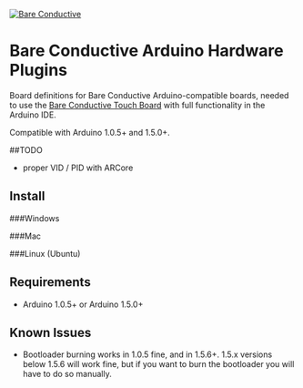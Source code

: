 [![Bare Conductive](http://www.bareconductive.com/content/themes/bareconductive/images/bare-conductive-logo.png)](http://www.bareconductive.com/)

# Bare Conductive Arduino Hardware Plugins

Board definitions for Bare Conductive Arduino-compatible boards, needed to use the [Bare Conductive Touch Board](http://www.bareconductive.com/touch-board) with full functionality in the Arduino IDE. 

Compatible with Arduino 1.0.5+ and 1.5.0+.

##TODO
* proper VID / PID with ARCore

## Install

###Windows



###Mac



###Linux (Ubuntu)



## Requirements

* Arduino 1.0.5+ or Arduino 1.5.0+

## Known Issues
* Bootloader burning works in 1.0.5 fine, and in 1.5.6+. 1.5.x versions below 1.5.6 will work fine, but if you want to burn the bootloader you will have to do so manually.